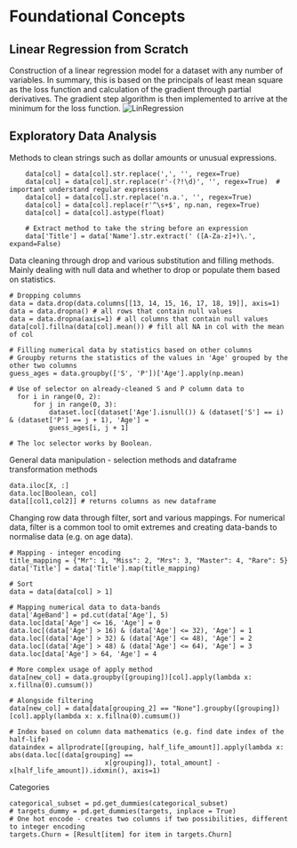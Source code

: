 # Foundational Concepts

## Linear Regression from Scratch
Construction of a linear regression model for a dataset with any number of variables. In summary, this is based on the principals of least mean square as the loss function and calculation of the gradient through partial derivatives. The gradient step algorithm is then implemented to arrive at the minimum for the loss function.
![LinRegression](https://user-images.githubusercontent.com/84533632/122063889-8f95d480-cde8-11eb-95b8-92528f0f8361.png)

## Exploratory Data Analysis

Methods to clean strings such as dollar amounts or unusual expressions.

```
    data[col] = data[col].str.replace(',', '', regex=True)
    data[col] = data[col].str.replace(r'-(?!\d)', '', regex=True)  # important understand regular expressions
    data[col] = data[col].str.replace('n.a.', '', regex=True)
    data[col] = data[col].replace(r'^\s+$', np.nan, regex=True)
    data[col] = data[col].astype(float)
    
    # Extract method to take the string before an expression
    data['Title'] = data['Name'].str.extract(' ([A-Za-z]+)\.', expand=False)
```    

Data cleaning through drop and various substitution and filling methods. Mainly dealing with null data and whether to drop or populate them based on statistics.

```
# Dropping columns
data = data.drop(data.columns[[13, 14, 15, 16, 17, 18, 19]], axis=1)
data = data.dropna() # all rows that contain null values
data = data.dropna(axis=1) # all columns that contain null values
data[col].fillna(data[col].mean()) # fill all NA in col with the mean of col

# Filling numerical data by statistics based on other columns
# Groupby returns the statistics of the values in 'Age' grouped by the other two columns
guess_ages = data.groupby(['S', 'P'])['Age'].apply(np.mean)

# Use of selector on already-cleaned S and P column data to 
  for i in range(0, 2):
      for j in range(0, 3):
          dataset.loc[(dataset['Age'].isnull()) & (dataset['S'] == i) & (dataset['P'] == j + 1), 'Age'] =
          guess_ages[i, j + 1]

# The loc selector works by Boolean.
```

General data manipulation - selection methods and dataframe transformation methods

```
data.iloc[X, :]
data.loc[Boolean, col]
data[[col1,col2]] # returns columns as new dataframe

```

Changing row data through filter, sort and various mappings. For numerical data, filter is a common tool to omit extremes and creating data-bands to normalise data (e.g. on age data).

```
# Mapping - integer encoding
title_mapping = {"Mr": 1, "Miss": 2, "Mrs": 3, "Master": 4, "Rare": 5}
data['Title'] = data['Title'].map(title_mapping)

# Sort
data = data[data[col] > 1]

# Mapping numerical data to data-bands
data['AgeBand'] = pd.cut(data['Age'], 5)
data.loc[data['Age'] <= 16, 'Age'] = 0
data.loc[(data['Age'] > 16) & (data['Age'] <= 32), 'Age'] = 1
data.loc[(data['Age'] > 32) & (data['Age'] <= 48), 'Age'] = 2
data.loc[(data['Age'] > 48) & (data['Age'] <= 64), 'Age'] = 3
data.loc[data['Age'] > 64, 'Age'] = 4

# More complex usage of apply method
data[new_col] = data.groupby([grouping])[col].apply(lambda x: x.fillna(0).cumsum())

# Alongside filtering
data[new_col] = data[data[grouping_2] == "None"].groupby([grouping])[col].apply(lambda x: x.fillna(0).cumsum())

# Index based on column data mathematics (e.g. find date index of the half-life)
dataindex = allprodrate[[grouping, half_life_amount]].apply(lambda x: abs(data.loc[(data[grouping] ==
                        x[grouping]), total_amount] - x[half_life_amount]).idxmin(), axis=1)

```

Categories

```
categorical_subset = pd.get_dummies(categorical_subset)
# targets_dummy = pd.get_dummies(targets, inplace = True)
# One hot encode - creates two columns if two possibilities, different to integer encoding
targets.Churn = [Result[item] for item in targets.Churn]

```
